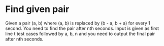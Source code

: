 # Find given pair 

Given a pair (a, b) where (a, b) is replaced by (b - a, b + a) for every 1 second. You need to find the pair after nth seconds.
Input is given as first line t test cases followed by a, b, n and you need to output the final pair after nth seconds.